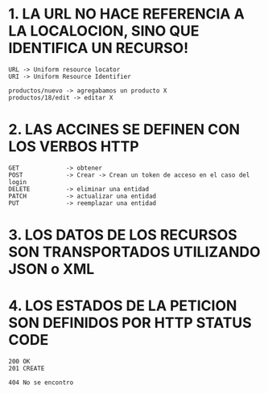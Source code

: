 # 1. LA URL NO HACE REFERENCIA A LA LOCALOCION, SINO QUE IDENTIFICA UN RECURSO!

    URL -> Uniform resource locator
    URI -> Uniform Resource Identifier

    productos/nuevo -> agregabamos un producto X
    productos/18/edit -> editar X

# 2. LAS ACCINES SE DEFINEN CON LOS VERBOS HTTP

    GET             -> obtener
    POST            -> Crear -> Crean un token de acceso en el caso del login
    DELETE          -> eliminar una entidad
    PATCH           -> actualizar una entidad
    PUT             -> reemplazar una entidad 

# 3. LOS DATOS DE LOS RECURSOS SON TRANSPORTADOS UTILIZANDO JSON o XML

# 4. LOS ESTADOS DE LA PETICION SON DEFINIDOS POR HTTP STATUS CODE

    200 OK
    201 CREATE

    404 No se encontro

